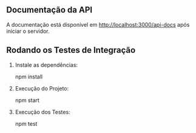 ## Documentação da API

A documentação está disponível em [http://localhost:3000/api-docs](http://localhost:3000/api-docs) após iniciar o servidor.

## Rodando os Testes de Integração

1. Instale as dependências:
   
   npm install

2. Execução do Projeto:
   
   npm start

3. Execução dos Testes:
   
   npm test

